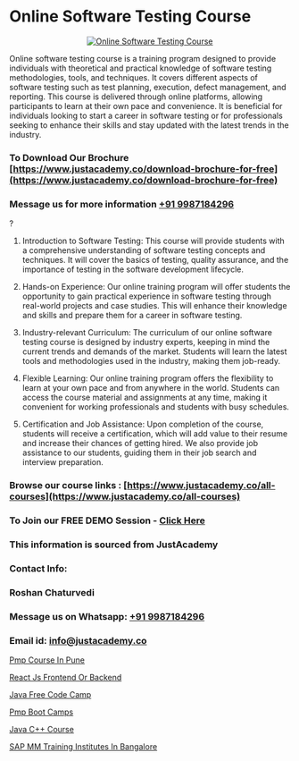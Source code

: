 # Online Software Testing Course

<p align="center">
  <a href="https://justacademy.co/program-detail/software-testing">
    <img src="https://justacademy.co/storage2/program_images/1704700438.webp" alt="Online Software Testing Course">
  </a>
</p>


Online software testing course is a training program designed to provide individuals with theoretical and practical knowledge of software testing methodologies, tools, and techniques. It covers different aspects of software testing such as test planning, execution, defect management, and reporting. This course is delivered through online platforms, allowing participants to learn at their own pace and convenience. It is beneficial for individuals looking to start a career in software testing or for professionals seeking to enhance their skills and stay updated with the latest trends in the industry.
### To Download Our Brochure [https://www.justacademy.co/download-brochure-for-free](https://www.justacademy.co/download-brochure-for-free)
### Message us for more information [+91 9987184296](https://api.whatsapp.com/send?phone=919987184296)
?

1) Introduction to Software Testing: This course will provide students with a comprehensive understanding of software testing concepts and techniques. It will cover the basics of testing, quality assurance, and the importance of testing in the software development lifecycle.

2) Hands-on Experience: Our online training program will offer students the opportunity to gain practical experience in software testing through real-world projects and case studies. This will enhance their knowledge and skills and prepare them for a career in software testing.

3) Industry-relevant Curriculum: The curriculum of our online software testing course is designed by industry experts, keeping in mind the current trends and demands of the market. Students will learn the latest tools and methodologies used in the industry, making them job-ready.

4) Flexible Learning: Our online training program offers the flexibility to learn at your own pace and from anywhere in the world. Students can access the course material and assignments at any time, making it convenient for working professionals and students with busy schedules.

5) Certification and Job Assistance: Upon completion of the course, students will receive a certification, which will add value to their resume and increase their chances of getting hired. We also provide job assistance to our students, guiding them in their job search and interview preparation.

### Browse our course links : [https://www.justacademy.co/all-courses](https://www.justacademy.co/all-courses) 
### To Join our FREE DEMO Session - [Click Here](https://www.justacademy.co/register-for-course-demo)


### This information is sourced from JustAcademy
### Contact Info:
### Roshan Chaturvedi
### Message us on Whatsapp: [+91 9987184296](https://api.whatsapp.com/send?phone=919987184296)
### Email id: [info@justacademy.co](mailto:info@justacademy.co)
                
[Pmp Course In Pune](https://www.linkedin.com/pulse/pmp-course-pune-software-training-mountain-view-ayvre?trackingId=PttpmKc3tIWy2Vf9mHpFow%3D%3D&lipi=urn%3Ali%3Apage%3Ad_flagship3_company_admin%3B8iJAXExGSpWzkSgodJb9Bg%3D%3D)

[React Js Frontend Or Backend](https://www.linkedin.com/pulse/react-js-frontend-backend-software-training-mountain-view-pdkje?trackingId=WI%2BNWiCYuW%2F%2BVDnHRg1HNw%3D%3D&lipi=urn%3Ali%3Apage%3Ad_flagship3_company_admin%3BmPS%2BIVBvQs6ee2jjU4LMiw%3D%3D)

[Java Free Code Camp](https://medium.com/@mistersumit961/java-free-code-camp-8908053c978c)

[Pmp Boot Camps](https://medium.com/@kamblerajas684/pmp-boot-camps-57e74e8e0049)

[Java C++ Course](https://justacademyin.github.io/justacademy/Java-C++-Course)

[SAP MM Training Institutes In Bangalore](https://justacademyin.github.io/Articles/SAP-MM-Training-Institutes-In-Bangalore)

